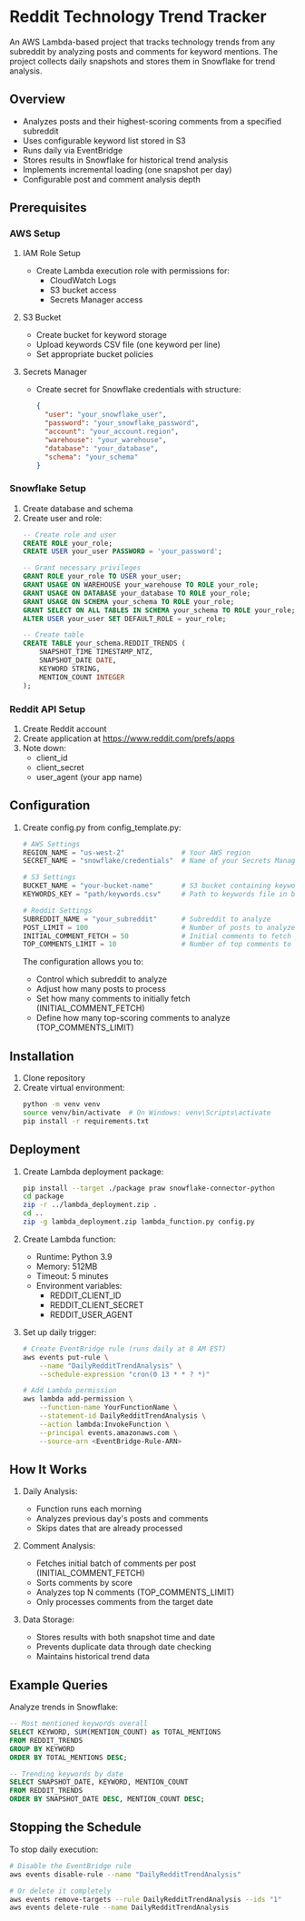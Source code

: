 # Reddit Technology Trend Tracker

An AWS Lambda-based project that tracks technology trends from any subreddit by analyzing posts and comments for keyword mentions. The project collects daily snapshots and stores them in Snowflake for trend analysis.

## Overview
- Analyzes posts and their highest-scoring comments from a specified subreddit
- Uses configurable keyword list stored in S3
- Runs daily via EventBridge
- Stores results in Snowflake for historical trend analysis
- Implements incremental loading (one snapshot per day)
- Configurable post and comment analysis depth

## Prerequisites

### AWS Setup
1. IAM Role Setup
   - Create Lambda execution role with permissions for:
     - CloudWatch Logs
     - S3 bucket access
     - Secrets Manager access

2. S3 Bucket
   - Create bucket for keyword storage
   - Upload keywords CSV file (one keyword per line)
   - Set appropriate bucket policies

3. Secrets Manager
   - Create secret for Snowflake credentials with structure:
     ```json
     {
       "user": "your_snowflake_user",
       "password": "your_snowflake_password",
       "account": "your_account.region",
       "warehouse": "your_warehouse",
       "database": "your_database",
       "schema": "your_schema"
     }
     ```

### Snowflake Setup
1. Create database and schema
2. Create user and role:
   ```sql
   -- Create role and user
   CREATE ROLE your_role;
   CREATE USER your_user PASSWORD = 'your_password';
   
   -- Grant necessary privileges
   GRANT ROLE your_role TO USER your_user;
   GRANT USAGE ON WAREHOUSE your_warehouse TO ROLE your_role;
   GRANT USAGE ON DATABASE your_database TO ROLE your_role;
   GRANT USAGE ON SCHEMA your_schema TO ROLE your_role;
   GRANT SELECT ON ALL TABLES IN SCHEMA your_schema TO ROLE your_role;
   ALTER USER your_user SET DEFAULT_ROLE = your_role;
   
   -- Create table
   CREATE TABLE your_schema.REDDIT_TRENDS (
       SNAPSHOT_TIME TIMESTAMP_NTZ,
       SNAPSHOT_DATE DATE,
       KEYWORD STRING,
       MENTION_COUNT INTEGER
   );
   ```

### Reddit API Setup
1. Create Reddit account
2. Create application at https://www.reddit.com/prefs/apps
3. Note down:
   - client_id
   - client_secret
   - user_agent (your app name)

## Configuration

1. Create config.py from config_template.py:
   ```python
   # AWS Settings
   REGION_NAME = "us-west-2"              # Your AWS region
   SECRET_NAME = "snowflake/credentials"  # Name of your Secrets Manager secret

   # S3 Settings
   BUCKET_NAME = "your-bucket-name"       # S3 bucket containing keywords
   KEYWORDS_KEY = "path/keywords.csv"     # Path to keywords file in bucket

   # Reddit Settings
   SUBREDDIT_NAME = "your_subreddit"      # Subreddit to analyze
   POST_LIMIT = 100                       # Number of posts to analyze
   INITIAL_COMMENT_FETCH = 50             # Initial comments to fetch per post
   TOP_COMMENTS_LIMIT = 10                # Number of top comments to analyze
   ```

   The configuration allows you to:
   - Control which subreddit to analyze
   - Adjust how many posts to process
   - Set how many comments to initially fetch (INITIAL_COMMENT_FETCH)
   - Define how many top-scoring comments to analyze (TOP_COMMENTS_LIMIT)

## Installation

1. Clone repository
2. Create virtual environment:
   ```bash
   python -m venv venv
   source venv/bin/activate  # On Windows: venv\Scripts\activate
   pip install -r requirements.txt
   ```

## Deployment

1. Create Lambda deployment package:
   ```bash
   pip install --target ./package praw snowflake-connector-python
   cd package
   zip -r ../lambda_deployment.zip .
   cd ..
   zip -g lambda_deployment.zip lambda_function.py config.py
   ```

2. Create Lambda function:
   - Runtime: Python 3.9
   - Memory: 512MB
   - Timeout: 5 minutes
   - Environment variables:
     - REDDIT_CLIENT_ID
     - REDDIT_CLIENT_SECRET
     - REDDIT_USER_AGENT

3. Set up daily trigger:
   ```bash
   # Create EventBridge rule (runs daily at 8 AM EST)
   aws events put-rule \
       --name "DailyRedditTrendAnalysis" \
       --schedule-expression "cron(0 13 * * ? *)"
   
   # Add Lambda permission
   aws lambda add-permission \
       --function-name YourFunctionName \
       --statement-id DailyRedditTrendAnalysis \
       --action lambda:InvokeFunction \
       --principal events.amazonaws.com \
       --source-arn <EventBridge-Rule-ARN>
   ```

## How It Works

1. Daily Analysis:
   - Function runs each morning
   - Analyzes previous day's posts and comments
   - Skips dates that are already processed

2. Comment Analysis:
   - Fetches initial batch of comments per post (INITIAL_COMMENT_FETCH)
   - Sorts comments by score
   - Analyzes top N comments (TOP_COMMENTS_LIMIT)
   - Only processes comments from the target date

3. Data Storage:
   - Stores results with both snapshot time and date
   - Prevents duplicate data through date checking
   - Maintains historical trend data

## Example Queries

Analyze trends in Snowflake:
```sql
-- Most mentioned keywords overall
SELECT KEYWORD, SUM(MENTION_COUNT) as TOTAL_MENTIONS
FROM REDDIT_TRENDS
GROUP BY KEYWORD
ORDER BY TOTAL_MENTIONS DESC;

-- Trending keywords by date
SELECT SNAPSHOT_DATE, KEYWORD, MENTION_COUNT
FROM REDDIT_TRENDS
ORDER BY SNAPSHOT_DATE DESC, MENTION_COUNT DESC;
```

## Stopping the Schedule

To stop daily execution:
```bash
# Disable the EventBridge rule
aws events disable-rule --name "DailyRedditTrendAnalysis"

# Or delete it completely
aws events remove-targets --rule DailyRedditTrendAnalysis --ids "1"
aws events delete-rule --name DailyRedditTrendAnalysis
```
